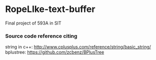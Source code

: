 # RopeLIke-text-buffer
Final project of 593A in SIT

### Source code reference citing
string in c++: http://www.cplusplus.com/reference/string/basic_string/
bplustree: https://github.com/zcbenz/BPlusTree
